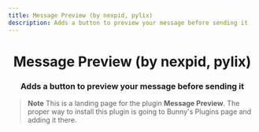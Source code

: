 ```yaml
---
title: Message Preview (by nexpid, pylix)
description: Adds a button to preview your message before sending it
---
```


<!--
  * This file was autogenerated
  * If you want to change anything, do so in the build.mjs script
  * https://github.com/nexpid/BunnyPlugins/edit/main/scripts/build.mjs
-->

<div align="center">
    <h1>Message Preview (by nexpid, pylix)</h1>
    <h3>Adds a button to preview your message before sending it</h3>
</div>

> **Note**
> This is a landing page for the plugin **Message Preview**. The proper way to install this plugin is going to Bunny's Plugins page and adding it there.
